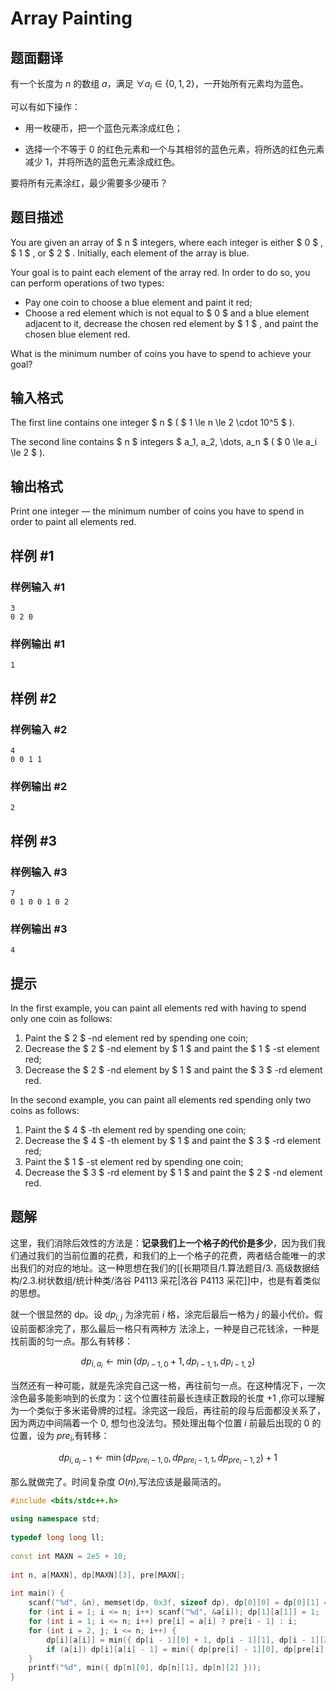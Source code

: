 # Array Painting

## 题面翻译

有一个长度为 $n$ 的数组 $a$，满足 $\forall a_i\in\{0,1,2\}$，一开始所有元素均为蓝色。

可以有如下操作：

- 用一枚硬币，把一个蓝色元素涂成红色；

- 选择一个不等于 $0$ 的红色元素和一个与其相邻的蓝色元素，将所选的红色元素减少 $1$，并将所选的蓝色元素涂成红色。

要将所有元素涂红，最少需要多少硬币？

## 题目描述

You are given an array of $ n $ integers, where each integer is either $ 0 $ , $ 1 $ , or $ 2 $ . Initially, each element of the array is blue.

Your goal is to paint each element of the array red. In order to do so, you can perform operations of two types:

- Pay one coin to choose a blue element and paint it red;
- Choose a red element which is not equal to $ 0 $ and a blue element adjacent to it, decrease the chosen red element by $ 1 $ , and paint the chosen blue element red.

What is the minimum number of coins you have to spend to achieve your goal?

## 输入格式

The first line contains one integer $ n $ ( $ 1 \le n \le 2 \cdot 10^5 $ ).

The second line contains $ n $ integers $ a_1, a_2, \dots, a_n $ ( $ 0 \le a_i \le 2 $ ).

## 输出格式

Print one integer — the minimum number of coins you have to spend in order to paint all elements red.

## 样例 #1

### 样例输入 #1

```
3
0 2 0
```

### 样例输出 #1

```
1
```

## 样例 #2

### 样例输入 #2

```
4
0 0 1 1
```

### 样例输出 #2

```
2
```

## 样例 #3

### 样例输入 #3

```
7
0 1 0 0 1 0 2
```

### 样例输出 #3

```
4
```

## 提示

In the first example, you can paint all elements red with having to spend only one coin as follows:

1. Paint the $ 2 $ -nd element red by spending one coin;
2. Decrease the $ 2 $ -nd element by $ 1 $ and paint the $ 1 $ -st element red;
3. Decrease the $ 2 $ -nd element by $ 1 $ and paint the $ 3 $ -rd element red.

In the second example, you can paint all elements red spending only two coins as follows:

1. Paint the $ 4 $ -th element red by spending one coin;
2. Decrease the $ 4 $ -th element by $ 1 $ and paint the $ 3 $ -rd element red;
3. Paint the $ 1 $ -st element red by spending one coin;
4. Decrease the $ 3 $ -rd element by $ 1 $ and paint the $ 2 $ -nd element red.

## 题解
这里，我们消除后效性的方法是：**记录我们上一个格子的代价是多少**，因为我们我们通过我们的当前位置的花费，和我们的上一个格子的花费，两者结合能唯一的求出我们的对应的地址。这一种思想在我们的[[长期项目/1.算法题目/3. 高级数据结构/2.3.树状数组/统计种类/洛谷 P4113 采花|洛谷 P4113 采花]]中，也是有着类似的思想。


就一个很显然的 dp。设 $dp_{i,j}$ 为涂完前 $i$ 格，涂完后最后一格为 $j$ 的最小代价。假设前面都涂完了，那么最后一格只有两种方
 法涂上，一种是自己花钱涂，一种是找前面的匀一点。那么有转移：

$$
dp_{i,a_i}\leftarrow\min(dp_{i-1,0}+1,dp_{i-1,1},dp_{i-1,2})
$$

当然还有一种可能，就是先涂完自己这一格，再往前匀一点。在这种情况下，一次涂色最多能影响到的长度为：这个位置往前最长连续正数段的长度 +1 ,你可以理解为一个类似于多米诺骨牌的过程。涂完这一段后，再往前的段与后面都没关系了，因为两边中间隔着一个 0, 想匀也没法匀。预处理出每个位置 $i$ 前最后出现的 0 的位置，设为 $pre_i$,有转移：

$$
dp_{i,a_i-1}\leftarrow\min(dp_{pre_i-1,0},dp_{pre_i-1,1},dp_{pre_i-1,2})+1
$$

那么就做完了。时间复杂度 $O(n)$,写法应该是最简洁的。

```cpp
#include <bits/stdc++.h>
 
using namespace std;
 
typedef long long ll;
 
const int MAXN = 2e5 + 10;
 
int n, a[MAXN], dp[MAXN][3], pre[MAXN];
 
int main() {
	scanf("%d", &n), memset(dp, 0x3f, sizeof dp), dp[0][0] = dp[0][1] = dp[0][2] = 0;
	for (int i = 1; i <= n; i++) scanf("%d", &a[i]); dp[1][a[1]] = 1;
	for (int i = 1; i <= n; i++) pre[i] = a[i] ? pre[i - 1] : i;
	for (int i = 2, j; i <= n; i++) {
		dp[i][a[i]] = min({ dp[i - 1][0] + 1, dp[i - 1][1], dp[i - 1][2] });
		if (a[i]) dp[i][a[i] - 1] = min({ dp[pre[i] - 1][0], dp[pre[i] - 1][1], dp[pre[i] - 1][2] }) + 1;
	}
	printf("%d", min({ dp[n][0], dp[n][1], dp[n][2] }));
}
```